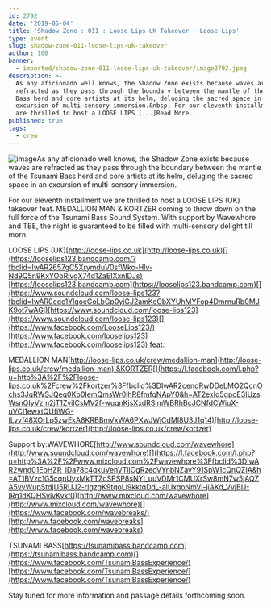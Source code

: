 ```yaml
---
id: 2792
date: '2019-05-04'
title: 'Shadow Zone : 011 : Loose Lips UK Takeover - Loose Lips'
type: event
slug: shadow-zone-011-loose-lips-uk-takeover
author: 100
banner:
  - imported/shadow-zone-011-loose-lips-uk-takeover/image2792.jpeg
description: >-
  As any aficionado well knows, the Shadow Zone exists because waves are
  refracted as they pass through the boundary between the mantle of the Tsunami
  Bass herd and core artists at its helm, deluging the sacred space in an
  excursion of multi-sensory immersion.&nbsp; For our eleventh installment we
  are thrilled to host a LOOSE LIPS [...]Read More...
published: true
tags:
  - crew
---
```

![image](../imported/shadow-zone-011-loose-lips-uk-takeover/image2792.jpeg)As any aficionado well knows, the Shadow Zone exists because waves are refracted as they pass through the boundary between the mantle of the Tsunami Bass herd and core artists at its helm, deluging the sacred space in an excursion of multi-sensory immersion. 

For our eleventh installment we are thrilled to host a LOOSE LIPS (UK) takeover feat. MEDALLION MAN & KORTZER coming to throw down on the full force of the Tsunami Bass Sound System. With support by Wavewhore and TBE, the night is guaranteed to be filled with multi-sensory delight till morn. 

LOOSE LIPS (UK)[](https://l.facebook.com/l.php?u=http%3A%2F%2Floose-lips.co.uk%2F%3Ffbclid%3DIwAR1kKfRv5MrvJist6LWunGGgntoOnCs_tdxounNNbQCzY8ys_W0N1O_VTDQ&h=AT0lpHdC-mv9zyjtgB5nkZ8L85kAyjtF5jCC9fYEhewxml6m0YaLGx4ymCKPwcQQcTGhTlYeAkE0QQ3wGpV9fFTQrBN7LUWmxe1_t91KV5fwHw1G4mKZmoq_kQBQ7mZ3FnBq2jc)[http://loose-lips.co.uk](http://loose-lips.co.uk)[](https://looselips123.bandcamp.com/?fbclid=IwAR2657gC5XrymduV0sfWko-Hlv-Nd9Q5n9KxYOoRlvgX74d1ZaEIXxnlDJs)[https://looselips123.bandcamp.com](https://looselips123.bandcamp.com)[](https://www.soundcloud.com/loose-lips123?fbclid=IwAR0cqc1YlqocGoLbGp0yiGJ2amKcGbXYUhMYFop4DmrnuRb0MJK9ot7wAGI)[https://www.soundcloud.com/loose-lips123](https://www.soundcloud.com/loose-lips123)[](https://www.facebook.com/LooseLips123/)[https://www.facebook.com/looselips123](https://www.facebook.com/looselips123) feat:

MEDALLION MAN[](https://l.facebook.com/l.php?u=http%3A%2F%2Floose-lips.co.uk%2Fcrew%2Fmedallion-man%3Ffbclid%3DIwAR1J41UaHnODSqNJeAusByJb-cNGAnrzIIdMh1qrkNGcUemp1zY2Lh-W_V4&h=AT3k9ZiAeqGCcvggkk3T7JMM_9MpjT87eLxjtioj_gwLHsRK91cF8RFy5bTKFvyD1PbwItchoYacQ1FNm3jpl0G5bSpQd2zJnHoAYaABcsjd-_jpjFOuuum_5HwsUUQfmWxHovI)[http://loose-lips.co.uk/crew/medallion-man](http://loose-lips.co.uk/crew/medallion-man) &KORTZER[](https://l.facebook.com/l.php?u=http%3A%2F%2Floose-lips.co.uk%2Fcrew%2Fkortzer%3Ffbclid%3DIwAR2cendRwDDeLMO2QcnOchs3JqRWSJQeq0Kb0IemQmsWr0jhR8fmfgNApY0&h=AT2exIq5gpoE3IUzsWsnQIyVzm2jT1ZvilCsMV2f-wuqnKjsXxdRSimWBRhBcJCNfdCWiuX-uVCI1ewxtQUfiWG-ILvyf48XOrLp5zwEkA8KRBBmVxWA6PXwJWjCdMI8U3J1q14)[http://loose-lips.co.uk/crew/kortzer](http://loose-lips.co.uk/crew/kortzer)

Support by:WAVEWHORE[](https://l.facebook.com/l.php?u=http%3A%2F%2Fwww.soundcloud.com%2Fwavewhore%3Ffbclid%3DIwAR2wnd01EbHZR_lDa78c4qkuVenVTijOgRzeoVYnbNZavY91SpW1cQnQZIA&h=AT09xeEEusievpSeoA1Ehnj4FT4wmxNOjagjz4gQPu22MaWNBgUzVIIQRjablxk1F1adR0SFtg8OM482Zbc3rTzLT28z07ow3h3Vm9HY-sl-1KL43URrd5HZe13wIHaHTax7ZNE)[http://www.soundcloud.com/wavewhore](http://www.soundcloud.com/wavewhore)[](https://l.facebook.com/l.php?u=http%3A%2F%2Fwww.mixcloud.com%2Fwavewhore%3Ffbclid%3DIwAR2wnd01EbHZR_lDa78c4qkuVenVTijOgRzeoVYnbNZavY91SpW1cQnQZIA&h=AT1BVzc1G5cqnUyxMkTTZcSPSP8sNYI_uuVDMr1CMUXrSw8mN7w5jAQZA5vyWupStdjU5RUJ2-rIgzgK9tqoLi9kktqDd_-alUxgoNmVi-jiAKd_VvjBU-IRg1dKQHSvlvKvkt0)[http://www.mixcloud.com/wavewhore](http://www.mixcloud.com/wavewhore)[](https://www.facebook.com/wavebreaks/)[http://www.facebook.com/wavebreaks](http://www.facebook.com/wavebreaks)

TSUNAMI BASS[](https://tsunamibass.bandcamp.com/?fbclid=IwAR0tM5ShDXji5hrKNWNnQkepbh5cCZg-dFWkN3rJ16mHZ744DKdgd6i0GUQ)[https://tsunamibass.bandcamp.com](https://tsunamibass.bandcamp.com)[](https://www.facebook.com/TsunamiBassExperience/)[https://www.facebook.com/TsunamiBassExperience/](https://www.facebook.com/TsunamiBassExperience/)

Stay tuned for more information and passage details forthcoming soon.